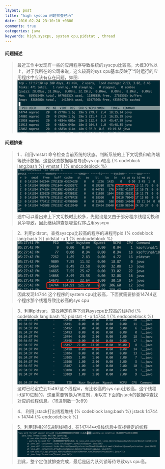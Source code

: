 ```yaml
---
layout: post
title: "high syscpu 问题排查经历"
date: 2016-02-24 23:10:10 +0800
comments: true
categories: java
keywords: high,syscpu, system cpu,pidstat , thread
---
```


#### 问题描述

>  最近工作中发现有一些的应用程序导致系统的syscpu比较高，大概30%以上，对于我所在的公司来说，这么较高的sys cpu基本反映了当时运行的应用程序中应该有存在问题，如图:
![image](/images/my/syscpu-high-1)
<!-- more -->

#### 问题排查 ####

> 1 、利用vmstat 命令检查当前系统的状态。判断系统的上下文切换和软终端等统计数据，这些状态数据容易导致sys cpu较高
{%  codeblock lang:bash %}
vmstat  1
{%  endcodeblock %}
![image](/images/my/syscpu-high-2.png)
 途中可以看出来上下文切换时比较多，先假设是又由于部分程序线程切换和竞争导致，因此继续排查是哪些程序占用syscpu

> 2、利用pidstat，查找syscpu比较高的程序的进程号pid
{%  codeblock lang:bash %}
pidstat -u 1
{%  endcodeblock %}
![image](/images/my/syscpu-high-3.png)
因此发现14744 这个程序的system cpu比较高，下面就需要排查14744这个程序那个线程导致比较高的sys cpu

> 3、利用pidstat，查找特定程序下消耗syscpu比较高的线程id
{%  codeblock lang:bash %}
pidstat -t -p 14744 1
{%  endcodeblock %}
![image](/images/my/syscpu-high-4.png)
这时已经定位到15497这个线程id，有比较高的sys cpu比较高，这个线程id是10进制的，这里需要转换为16进制，用以在下面的jstack的数据中查找对应的线程信息。（16进制数—3c89）

> 4、 利用 jstack打出线程堆栈
{%  codeblock lang:bash %}
   jstack 14744 > 14744
{%  endcodeblock %}

> 5、利用转换的16进制线程id，在14744中堆栈信息中查找特定的线程
![image](/images/my/syscpu-high-5.png)
到此，整个定位就排查完成，最后是因为队列锁等待导致sys cpu高。

